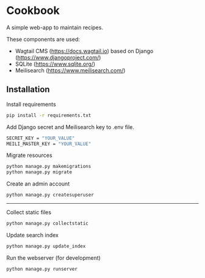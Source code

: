 # Cookbook

A simple web-app to maintain recipes.

These components are used:

* Wagtail CMS (https://docs.wagtail.io)
    based on Django (https://www.djangoproject.com/)
* SQLite (https://www.sqlite.org/)
* Meilisearch (https://www.meilisearch.com/)

## Installation

Install requirements

```bash
pip install -r requirements.txt
```

Add Django secret and Meilisearch key to .env file.
```bash
SECRET_KEY = "YOUR_VALUE"
MEILI_MASTER_KEY = "YOUR_VALUE"
```

Migrate resources

```bash
python manage.py makemigrations
python manage.py migrate
```

Create an admin account

```bash
python manage.py createsuperuser
```

* * *

Collect static files

```bash
python manage.py collectstatic
```

Update search index

```bash
python manage.py update_index
```

Run the webserver (for development)

```bash
python manage.py runserver
```

